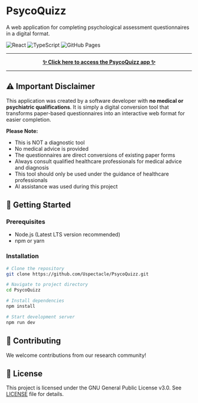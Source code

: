 # PsycoQuizz

A web application for completing psychological assessment questionnaires in a digital format.

![React](https://img.shields.io/badge/React-18.2.0-61DAFB?logo=react)
![TypeScript](https://img.shields.io/badge/TypeScript-4.7.4-3178C6?logo=typescript)
![GitHub Pages](https://img.shields.io/badge/GitHub%20Pages-Deployed-brightgreen?logo=github)

---

<p align="center">
  <a href="https://uspectacle.github.io/psyco-quizz" target="_blank">
    <strong>✨ Click here to access the PsycoQuizz app ✨</strong>
  </a>
</p>

---

## ⚠️ Important Disclaimer

This application was created by a software developer with **no medical or psychiatric qualifications**. It is simply a digital conversion tool that transforms paper-based questionnaires into an interactive web format for easier completion.

**Please Note:**

- This is NOT a diagnostic tool
- No medical advice is provided
- The questionnaires are direct conversions of existing paper forms
- Always consult qualified healthcare professionals for medical advice and diagnosis
- This tool should only be used under the guidance of healthcare professionals
- AI assistance was used during this project

## 🚀 Getting Started

### Prerequisites

- Node.js (Latest LTS version recommended)
- npm or yarn

### Installation

```bash
# Clone the repository
git clone https://github.com/Uspectacle/PsycoQuizz.git

# Navigate to project directory
cd PsycoQuizz

# Install dependencies
npm install

# Start development server
npm run dev
```

## 👥 Contributing

We welcome contributions from our research community!

## 📜 License

This project is licensed under the GNU General Public License v3.0. See [LICENSE](LICENSE) file for details.
